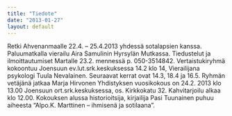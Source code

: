 ```yaml
---
title: "Tiedote"
date: "2013-01-27"
layout: default
---
```


Retki Ahvenanmaalle 22.4. – 25.4.2013 yhdessä sotalapsien kanssa. Paluumatkalla vierailu Aira Samulinin Hyrsylän Mutkassa. Tiedustelut ja ilmoittautumiset Martalle 23.2. mennessä p. 050-3514842. Vertaistukiryhmä kokoontuu Joensuun ev.lut.srk.keskuksessa 14.2 klo 14, Vierailijana psykologi Tuula Nevalainen. Seuraavat kerrat ovat 14.3, 18.4 ja 16.5. Ryhmän vetäjänä jatkaa Marja Hirvonen Yhdistyksen vuosikokous on 24.2. 2013 klo 13.00 Joensuun ort.srk.keskuksessa, os. Kirkkokatu 32. Kahvitarjoilu alkaa klo 12.00. Kokouksen alussa historioitsija, kirjailija Pasi Tuunainen puhuu aiheesta “Alpo.K. Marttinen – ihmisenä ja sotilaana”.
